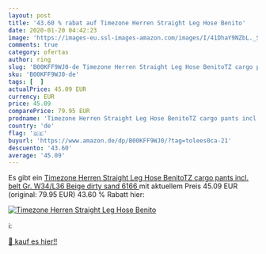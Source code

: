 ```yaml
---
layout: post
title: '43.60 % rabat auf Timezone Herren Straight Leg Hose Benito'
date: 2020-01-20 04:42:23
image: 'https://images-eu.ssl-images-amazon.com/images/I/41DhaY9NZbL._SL200_.jpg'
comments: true
category: ofertas
author: ring
slug: 'B00KFF9WJ0-de Timezone Herren Straight Leg Hose BenitoTZ cargo pants...'
sku: 'B00KFF9WJ0-de'
tags: [  ]
actualPrice: 45.09 EUR
currency: EUR
price: 45.09
comparePrice: 79.95 EUR
prodname: 'Timezone Herren Straight Leg Hose BenitoTZ cargo pants incl. belt  Gr. W34/L36  Beige  dirty sand 6166 '
country: 'de'
flag: '🇩🇪'
buyurl: 'https://www.amazon.de/dp/B00KFF9WJ0/?tag=tolees0ca-21'
descuento: '43.60'
average: '45.09'
---
```


Es gibt ein [Timezone Herren Straight Leg Hose BenitoTZ cargo pants incl. belt  Gr. W34/L36  Beige  dirty sand 6166 ](https://www.amazon.de/dp/B00KFF9WJ0/?tag=tolees0ca-21) mit aktuellem Preis 45.09 EUR (original: 79.95 EUR) 43.60 % Rabatt hier:

[![Timezone Herren Straight Leg Hose Benito](https://images-eu.ssl-images-amazon.com/images/I/41DhaY9NZbL._SL200_.jpg)](https://www.amazon.de/dp/B00KFF9WJ0/?tag=tolees0ca-21)

ℹ️:


[🛒 kauf es hier!!](https://www.amazon.de/dp/B00KFF9WJ0/?tag=tolees0ca-21)
